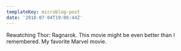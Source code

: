 ```yaml
---
templateKey: microblog-post
date: '2018-07-04T19:06:44Z'
---
```


Rewatching Thor: Ragnarok. This movie might be even better than I remembered. My favorite Marvel movie.

